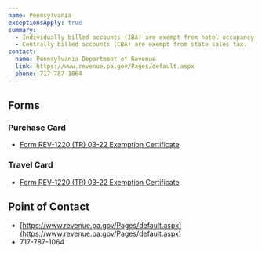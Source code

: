```yaml
---
name: Pennsylvania
exceptionsApply: true
summary:
  - Individually billed accounts (IBA) are exempt from hotel occupancy tax.
  - Centrally billed accounts (CBA) are exempt from state sales tax.
contact:
  name: Pennsylvania Department of Revenue
  link: https://www.revenue.pa.gov/Pages/default.aspx
  phone: 717-787-1064
---
```


## Forms

### Purchase Card

* [Form REV-1220 (TR) 03-22 Exemption Certificate](https://revenue-pa.custhelp.com/app/answers/detail/a_id/424/~/when-should-i-use-a-rev-1220-pa-exemption-certificate%3F)

### Travel Card

* [Form REV-1220 (TR) 03-22 Exemption Certificate](https://revenue-pa.custhelp.com/app/answers/detail/a_id/424/~/when-should-i-use-a-rev-1220-pa-exemption-certificate%3F)

## Point of Contact
- [https://www.revenue.pa.gov/Pages/default.aspx](https://www.revenue.pa.gov/Pages/default.aspx)
- 717-787-1064